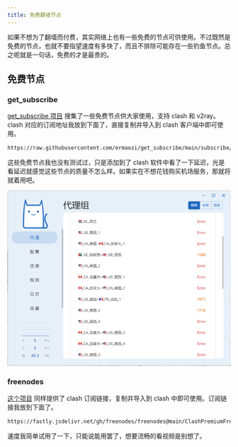 ```yaml
---
title: 免费翻墙节点
---
```


如果不想为了翻墙而付费，其实网络上也有一些免费的节点可供使用。不过既然是免费的节点，也就不要指望速度有多快了，而且不排除可能存在一些钓鱼节点。总之呢就是一句话，免费的才是最贵的。

## 免费节点

### get_subscribe

[get_subscribe 项目](https://github.com/ermaozi/get_subscribe) 搜集了一些免费节点供大家使用，支持 clash 和 v2ray。clash 对应的订阅地址我放到下面了，直接复制并导入到 clash 客户端中即可使用。

```txt
https://raw.githubusercontent.com/ermaozi/get_subscribe/main/subscribe/clash.yml
```

这些免费节点我也没有测试过，只是添加到了 clash 软件中看了一下延迟，光是看延迟就感觉这些节点的质量不怎么样。如果实在不想花钱购买机场服务，那就将就着用吧。

![免费节点延迟](../../../assets/image/free-proxy-20240304020532.png)

### freenodes

[这个项目](https://github.com/freenodes/freenodes) 同样提供了 clash 订阅链接，复制并导入到 clash 中即可使用。订阅链接我放到下面了。

```txt
https://fastly.jsdelivr.net/gh/freenodes/freenodes@main/ClashPremiumFree.yaml
```

速度我简单试用了一下，只能说能用罢了，想要流畅的看视频是别想了。
